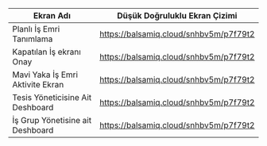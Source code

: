 

Ekran Adı | Düşük Doğruluklu Ekran Çizimi
--------|------
Planlı İş Emri Tanımlama | https://balsamiq.cloud/snhbv5m/p7f79t2  
Kapatılan İş ekranı Onay |https://balsamiq.cloud/snhbv5m/p7f79t2
Mavi Yaka İş Emri Aktivite Ekran |https://balsamiq.cloud/snhbv5m/p7f79t2
Tesis Yöneticisine Ait Deshboard |https://balsamiq.cloud/snhbv5m/p7f79t2
İş Grup Yönetisine ait Deshboard |https://balsamiq.cloud/snhbv5m/p7f79t2